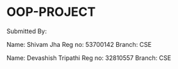 # OOP-PROJECT
Submitted By:

Name: Shivam Jha
Reg no: 53700142
Branch: CSE

Name: Devashish Tripathi
Reg no: 32810557
Branch: CSE
